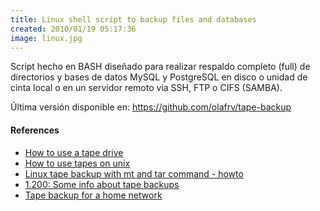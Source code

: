 ```yaml
---
title: Linux shell script to backup files and databases
created: 2010/01/19 05:17:36
image: linux.jpg
---
```



Script hecho en BASH diseñado para realizar respaldo completo (full) de directorios y bases de datos MySQL y PostgreSQL en disco o unidad de cinta local o en un servidor remoto via SSH, FTP o CIFS (SAMBA). 

Última versión disponible en: <https://github.com/olafrv/tape-backup> 

#### References

  * [How to use a tape drive](https://nic.phys.ethz.ch/readme/80)
  * [How to use tapes on unix](https://www.mssl.ucl.ac.uk/www_computing/buns/tapes.html)
  * [Linux tape backup with mt and tar command - howto](https://www.cyberciti.biz/faq/linux-tape-backup-with-mt-and-tar-command-howto/)
  * [1.200: Some info about tape backups](https://www.faqs.org/faqs/aix-faq/part2/section-1.html)
  * [Tape backup for a home network](https://baheyeldin.com/linux/using-tape-backup-on-linux-for-a-home-network.html)

